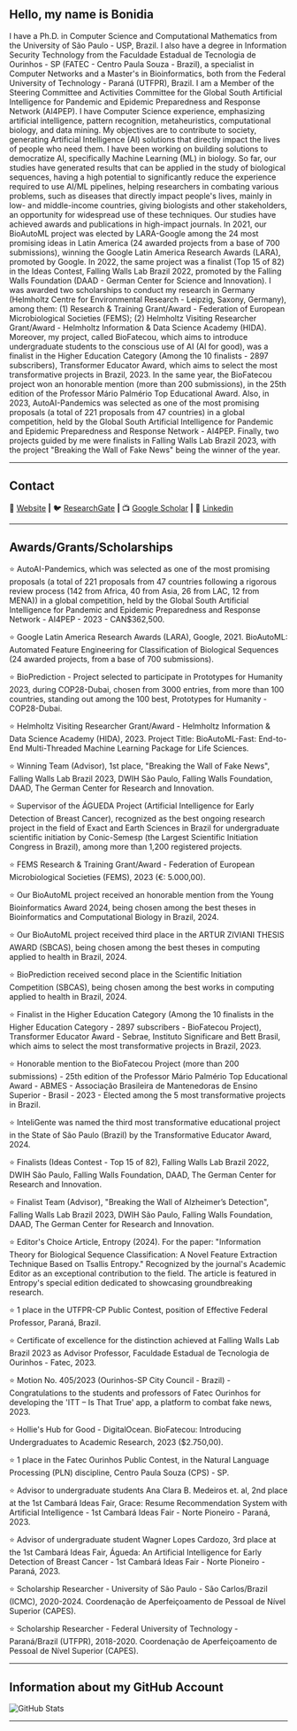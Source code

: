 ## Hello, my name is <strong>Bonidia</strong>

I have a Ph.D. in Computer Science and Computational Mathematics from the University of São Paulo - USP, Brazil. I also have a degree in Information Security Technology from the Faculdade Estadual de Tecnologia de Ourinhos - SP (FATEC - Centro Paula Souza - Brazil), a specialist in Computer Networks and a Master's in Bioinformatics, both from the Federal University of Technology - Paraná (UTFPR), Brazil. I am a Member of the Steering Committee and Activities Committee for the Global South Artificial Intelligence for Pandemic and Epidemic Preparedness and Response Network (AI4PEP). I have Computer Science experience, emphasizing artificial intelligence, pattern recognition, metaheuristics, computational biology, and data mining. My objectives are to contribute to society, generating Artificial Intelligence (AI) solutions that directly impact the lives of people  who need them. I have been working on building solutions to democratize AI, specifically Machine Learning (ML) in biology. So far, our studies have generated results that can be applied in the study of biological sequences, having a high potential to significantly reduce the experience required to use AI/ML pipelines, helping researchers in combating various problems, such as diseases that directly impact people's lives, mainly in low- and middle-income countries, giving biologists and other stakeholders, an opportunity for widespread use of these techniques. Our studies have achieved awards and publications in high-impact journals. In 2021, our BioAutoML project was elected by LARA-Google among the 24 most promising ideas in Latin America (24 awarded projects from a base of 700 submissions), winning the Google Latin America Research Awards (LARA), promoted by Google. In 2022, the same project was a finalist (Top 15 of 82) in the Ideas Contest, Falling Walls Lab Brazil 2022, promoted by the Falling Walls Foundation (DAAD - German Center for Science and Innovation). I was awarded two scholarships to conduct my research in Germany (Helmholtz Centre for Environmental Research - Leipzig, Saxony, Germany), among them: (1) Research & Training Grant/Award - Federation of European Microbiological Societies (FEMS); (2) Helmholtz  Visiting Researcher Grant/Award - Helmholtz Information & Data Science Academy (HIDA). Moreover, my project, called BioFatecou, which aims to introduce undergraduate students to the conscious use of AI (AI for good), was a finalist in the Higher Education Category (Among the 10 finalists - 2897 subscribers), Transformer Educator Award, which aims to select the most transformative projects in Brazil, 2023. In the same year, the BioFatecou project won an honorable mention (more than 200 submissions), in the 25th edition of the Professor Mário Palmério Top Educational Award. Also, in 2023, AutoAI-Pandemics was selected as one of the most promising proposals (a total of 221 proposals from 47 countries) in a global competition, held by the Global South Artificial Intelligence for Pandemic and Epidemic Preparedness and Response Network - AI4PEP. Finally, two projects guided by me were finalists in Falling Walls Lab Brazil 2023, with the project "Breaking the Wall of Fake News" being the winner of the year. 

----

## Contact

🏡 [Website](https://bonidia.github.io/website/) **|** 
🐦 [ResearchGate](https://www.researchgate.net/profile/Robson-Bonidia-2) **|** 
📺 [Google Scholar](https://scholar.google.com.br/citations?user=kTbx_wMAAAAJ&hl=pt-BR) **|** 
👔 [Linkedin](https://www.linkedin.com/in/robson-parmezan-bonidia-phd-8b1b8890)

---
## Awards/Grants/Scholarships

⭐ AutoAI-Pandemics, which was selected as one of the most promising proposals (a total of 221 proposals from 47 countries following a rigorous review process (142 from Africa, 40 from Asia, 26 from LAC, 12 from MENA)) in a global competition, held by the Global South Artificial Intelligence for Pandemic and Epidemic Preparedness and Response Network - AI4PEP - 2023 - CAN$362,500.

⭐ Google Latin America Research Awards (LARA), Google, 2021. BioAutoML: Automated Feature Engineering for Classification of Biological Sequences (24 awarded projects, from a base of 700 submissions).

⭐ BioPrediction - Project selected to participate in Prototypes for Humanity 2023, during COP28-Dubai, chosen from 3000 entries, from more than 100 countries, standing out among the 100 best, Prototypes for Humanity - COP28-Dubai.

⭐ Helmholtz Visiting Researcher Grant/Award - Helmholtz Information & Data Science Academy (HIDA), 2023. Project Title: BioAutoML-Fast: End-to-End Multi-Threaded Machine Learning Package for Life Sciences.

⭐ Winning Team (Advisor), 1st place, "Breaking the Wall of Fake News", Falling Walls Lab Brazil 2023, DWIH São Paulo, Falling Walls Foundation, DAAD, The German Center for Research and Innovation.

⭐ Supervisor of the ÁGUEDA Project (Artificial Intelligence for Early Detection of Breast Cancer), recognized as the best ongoing research project in the field of Exact and Earth Sciences in Brazil for undergraduate scientific initiation by Conic-Semesp (the Largest Scientific Initiation Congress in Brazil), among more than 1,200 registered projects.

⭐ FEMS Research & Training Grant/Award - Federation of European Microbiological Societies (FEMS), 2023 (€: 5.000,00).

⭐ Our BioAutoML project received an honorable mention from the Young Bioinformatics Award 2024, being chosen among the best theses in Bioinformatics and Computational Biology in Brazil, 2024.

⭐ Our BioAutoML project received third place in the ARTUR ZIVIANI THESIS AWARD (SBCAS), being chosen among the best theses in computing applied to health in Brazil, 2024.

⭐ BioPrediction received second place in the Scientific Initiation Competition (SBCAS), being chosen among the best works in computing applied to health in Brazil, 2024.

⭐ Finalist in the Higher Education Category (Among the 10 finalists in the Higher Education Category - 2897 subscribers - BioFatecou Project), Transformer Educator Award - Sebrae, Instituto Significare and Bett Brasil, which aims to select the most transformative projects in Brazil, 2023.

⭐ Honorable mention to the BioFatecou Project (more than 200 submissions) - 25th edition of the Professor Mário Palmério Top Educational Award - ABMES - Associação Brasileira de Mantenedoras de Ensino Superior - Brasil - 2023 - Elected among the 5 most transformative projects in Brazil.

⭐ InteliGente was named the third most transformative educational project in the State of São Paulo (Brazil) by the Transformative Educator Award, 2024.

⭐ Finalists (Ideas Contest - Top 15 of 82), Falling Walls Lab Brazil 2022, DWIH São Paulo, Falling Walls Foundation, DAAD, The German Center for Research and Innovation.

⭐ Finalist Team (Advisor), "Breaking the Wall of Alzheimer’s Detection", Falling Walls Lab Brazil 2023, DWIH São Paulo, Falling Walls Foundation, DAAD, The German Center for Research and Innovation.

⭐ Editor's Choice Article, Entropy (2024). For the paper: "Information Theory for Biological Sequence Classification: A Novel Feature Extraction Technique Based on Tsallis Entropy." Recognized by the journal's Academic Editor as an exceptional contribution to the field. The article is featured in Entropy's special edition dedicated to showcasing groundbreaking research.

⭐ 1 place in the UTFPR-CP Public Contest, position of Effective Federal Professor, Paraná, Brazil. 

⭐ Certificate of excellence for the distinction achieved at Falling Walls Lab Brazil 2023 as Advisor Professor, Faculdade Estadual de Tecnologia de Ourinhos - Fatec, 2023.

⭐ Motion No. 405/2023 (Ourinhos-SP City Council - Brazil) - Congratulations to the students and professors of Fatec Ourinhos for developing the 'ITT – Is That True' app, a platform to combat fake news, 2023.

⭐ Hollie's Hub for Good - DigitalOcean. BioFatecou: Introducing Undergraduates to Academic Research, 2023 ($2.750,00).

⭐ 1 place in the Fatec Ourinhos Public Contest, in the Natural Language Processing (PLN) discipline, Centro Paula Souza (CPS) - SP.

⭐ Advisor to undergraduate students Ana Clara B. Medeiros et. al, 2nd place at the 1st Cambará Ideas Fair, Grace: Resume Recommendation System with Artificial Intelligence - 1st Cambará Ideas Fair - Norte Pioneiro - Paraná, 2023.

⭐ Advisor of undergraduate student Wagner Lopes Cardozo, 3rd place at the 1st Cambará Ideas Fair, Águeda: An Artificial Intelligence for Early Detection of Breast Cancer - 1st Cambará Ideas Fair - Norte Pioneiro - Paraná, 2023.

⭐ Scholarship Researcher - University of São Paulo - São Carlos/Brazil (ICMC), 2020-2024. Coordenação de Aperfeiçoamento de Pessoal de Nível Superior (CAPES). 

⭐ Scholarship Researcher - Federal University of Technology - Paraná/Brazil (UTFPR), 2018-2020. Coordenação de Aperfeiçoamento de Pessoal de Nível Superior (CAPES). 

---
## Information about my GitHub Account 
![GitHub Stats](https://github-readme-stats.vercel.app/api?username=Bonidia&show_icons=true)

---
